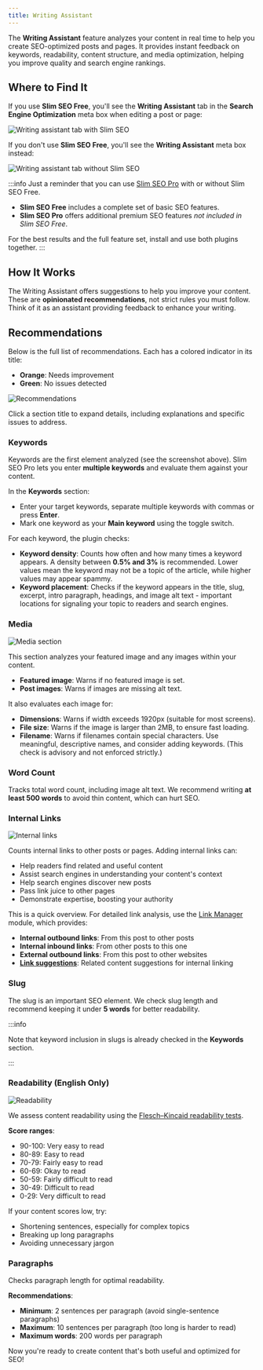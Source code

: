 ```yaml
---
title: Writing Assistant
---
```


The **Writing Assistant** feature analyzes your content in real time to help you create SEO-optimized posts and pages. It provides instant feedback on keywords, readability, content structure, and media optimization, helping you improve quality and search engine rankings.

## Where to Find It

If you use **Slim SEO Free**, you'll see the **Writing Assistant** tab in the **Search Engine Optimization** meta box when editing a post or page:

![Writing assistant tab with Slim SEO](img/writing-assistant-with-slim-seo.png)

If you don't use **Slim SEO Free**, you'll see the **Writing Assistant** meta box instead:

![Writing assistant tab without Slim SEO](img/writing-assistant-without-slim-seo.png)

:::info
Just a reminder that you can use [Slim SEO Pro](https://wpslimseo.com/products/slim-seo-pro/) with or without Slim SEO Free.

- **Slim SEO Free** includes a complete set of basic SEO features.
- **Slim SEO Pro** offers additional premium SEO features *not included in Slim SEO Free*.

For the best results and the full feature set, install and use both plugins together.
:::

## How It Works

The Writing Assistant offers suggestions to help you improve your content. These are **opinionated recommendations**, not strict rules you must follow. Think of it as an assistant providing feedback to enhance your writing.

## Recommendations

Below is the full list of recommendations. Each has a colored indicator in its title:
- **Orange**: Needs improvement
- **Green**: No issues detected

![Recommendations](img/recommendations.png)

Click a section title to expand details, including explanations and specific issues to address.

### Keywords

Keywords are the first element analyzed (see the screenshot above). Slim SEO Pro lets you enter **multiple keywords** and evaluate them against your content.

In the **Keywords** section:
- Enter your target keywords, separate multiple keywords with commas or press **Enter**.
- Mark one keyword as your **Main keyword** using the toggle switch.

For each keyword, the plugin checks:

- **Keyword density**: Counts how often and how many times a keyword appears. A density between **0.5% and 3%** is recommended. Lower values mean the keyword may not be a topic of the article, while higher values may appear spammy.
- **Keyword placement**: Checks if the keyword appears in the title, slug, excerpt, intro paragraph, headings, and image alt text - important locations for signaling your topic to readers and search engines.

### Media

![Media section](img/media.png)

This section analyzes your featured image and any images within your content.

- **Featured image**: Warns if no featured image is set.
- **Post images**: Warns if images are missing alt text.

It also evaluates each image for:

- **Dimensions**: Warns if width exceeds 1920px (suitable for most screens).
- **File size**: Warns if the image is larger than 2MB, to ensure fast loading.
- **Filename**: Warns if filenames contain special characters. Use meaningful, descriptive names, and consider adding keywords. (This check is advisory and not enforced strictly.)

### Word Count

Tracks total word count, including image alt text. We recommend writing **at least 500 words** to avoid thin content, which can hurt SEO.

### Internal Links

![Internal links](img/internal-links.png)

Counts internal links to other posts or pages. Adding internal links can:

- Help readers find related and useful content
- Assist search engines in understanding your content's context
- Help search engines discover new posts
- Pass link juice to other pages
- Demonstrate expertise, boosting your authority

This is a quick overview. For detailed link analysis, use the [Link Manager](/slim-seo-pro/link-manager/post-links/) module, which provides:

- **Internal outbound links**: From this post to other posts
- **Internal inbound links**: From other posts to this one
- **External outbound links**: From this post to other websites
- [**Link suggestions**](/slim-seo-pro/link-manager/link-suggestions/): Related content suggestions for internal linking

### Slug

The slug is an important SEO element. We check slug length and recommend keeping it under **5 words** for better readability.

:::info

Note that keyword inclusion in slugs is already checked in the **Keywords** section.

:::

### Readability (English Only)

![Readability](img/readability.png)

We assess content readability using the [Flesch–Kincaid readability tests](https://en.wikipedia.org/wiki/Flesch%E2%80%93Kincaid_readability_tests).

**Score ranges**:

- 90-100: Very easy to read
- 80-89: Easy to read
- 70-79: Fairly easy to read
- 60-69: Okay to read
- 50-59: Fairly difficult to read
- 30-49: Difficult to read
- 0-29: Very difficult to read

If your content scores low, try:

- Shortening sentences, especially for complex topics
- Breaking up long paragraphs
- Avoiding unnecessary jargon

### Paragraphs

Checks paragraph length for optimal readability.

**Recommendations**:

- **Minimum**: 2 sentences per paragraph (avoid single-sentence paragraphs)
- **Maximum**: 10 sentences per paragraph (too long is harder to read)
- **Maximum words**: 200 words per paragraph

Now you're ready to create content that's both useful and optimized for SEO!
